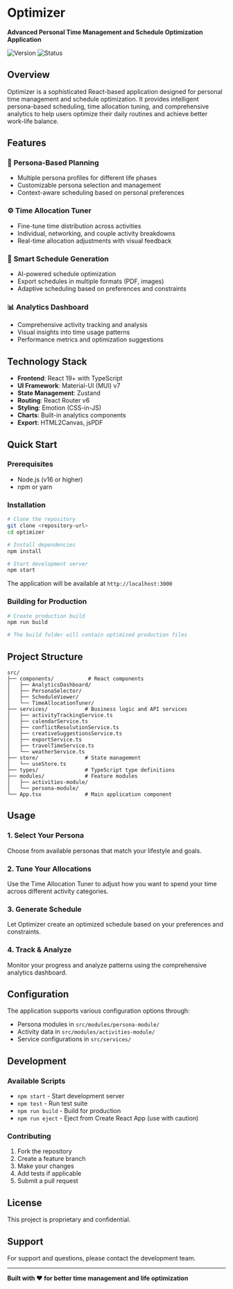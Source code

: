 # Optimizer

**Advanced Personal Time Management and Schedule Optimization Application**

![Version](https://img.shields.io/badge/version-1.0.0-blue.svg)
![Status](https://img.shields.io/badge/status-stable-green.svg)

## Overview

Optimizer is a sophisticated React-based application designed for personal time management and schedule optimization. It provides intelligent persona-based scheduling, time allocation tuning, and comprehensive analytics to help users optimize their daily routines and achieve better work-life balance.

## Features

### 🎯 **Persona-Based Planning**
- Multiple persona profiles for different life phases
- Customizable persona selection and management
- Context-aware scheduling based on personal preferences

### ⚙️ **Time Allocation Tuner**
- Fine-tune time distribution across activities
- Individual, networking, and couple activity breakdowns
- Real-time allocation adjustments with visual feedback

### 📅 **Smart Schedule Generation**
- AI-powered schedule optimization
- Export schedules in multiple formats (PDF, images)
- Adaptive scheduling based on preferences and constraints

### 📊 **Analytics Dashboard**
- Comprehensive activity tracking and analysis
- Visual insights into time usage patterns
- Performance metrics and optimization suggestions

## Technology Stack

- **Frontend**: React 19+ with TypeScript
- **UI Framework**: Material-UI (MUI) v7
- **State Management**: Zustand
- **Routing**: React Router v6
- **Styling**: Emotion (CSS-in-JS)
- **Charts**: Built-in analytics components
- **Export**: HTML2Canvas, jsPDF

## Quick Start

### Prerequisites
- Node.js (v16 or higher)
- npm or yarn

### Installation

```bash
# Clone the repository
git clone <repository-url>
cd optimizer

# Install dependencies
npm install

# Start development server
npm start
```

The application will be available at `http://localhost:3000`

### Building for Production

```bash
# Create production build
npm run build

# The build folder will contain optimized production files
```

## Project Structure

```
src/
├── components/           # React components
│   ├── AnalyticsDashboard/
│   ├── PersonaSelector/
│   ├── ScheduleViewer/
│   └── TimeAllocationTuner/
├── services/            # Business logic and API services
│   ├── activityTrackingService.ts
│   ├── calendarService.ts
│   ├── conflictResolutionService.ts
│   ├── creativeSuggestionsService.ts
│   ├── exportService.ts
│   ├── travelTimeService.ts
│   └── weatherService.ts
├── store/               # State management
│   └── useStore.ts
├── types/               # TypeScript type definitions
├── modules/             # Feature modules
│   ├── activities-module/
│   └── persona-module/
└── App.tsx              # Main application component
```

## Usage

### 1. **Select Your Persona**
Choose from available personas that match your lifestyle and goals.

### 2. **Tune Your Allocations**
Use the Time Allocation Tuner to adjust how you want to spend your time across different activity categories.

### 3. **Generate Schedule**
Let Optimizer create an optimized schedule based on your preferences and constraints.

### 4. **Track & Analyze**
Monitor your progress and analyze patterns using the comprehensive analytics dashboard.

## Configuration

The application supports various configuration options through:
- Persona modules in `src/modules/persona-module/`
- Activity data in `src/modules/activities-module/`
- Service configurations in `src/services/`

## Development

### Available Scripts

- `npm start` - Start development server
- `npm test` - Run test suite
- `npm run build` - Build for production
- `npm run eject` - Eject from Create React App (use with caution)

### Contributing

1. Fork the repository
2. Create a feature branch
3. Make your changes
4. Add tests if applicable
5. Submit a pull request

## License

This project is proprietary and confidential.

## Support

For support and questions, please contact the development team.

---

**Built with ❤️ for better time management and life optimization**